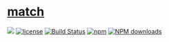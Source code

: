 # [match](https://github.com/careteenL/match)
[![](https://img.shields.io/badge/Powered%20by-match-brightgreen.svg)](https://github.com/careteenL/match)
[![license](https://img.shields.io/badge/license-MIT-blue.svg)](https://github.com/careteenL/match/blob/master/LICENSE)
[![Build Status](https://travis-ci.org/careteenL/match.svg?branch=master)](https://travis-ci.org/careteenL/match)
[![npm](https://img.shields.io/badge/npm-0.1.0-orange.svg)](https://www.npmjs.com/package/@careteen/match)
[![NPM downloads](http://img.shields.io/npm/dm/@careteen/match.svg?style=flat-square)](http://www.npmtrends.com/@careteen/match)

